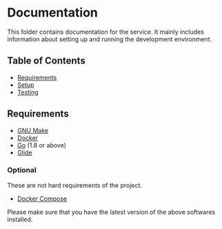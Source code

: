 # Documentation

This folder contains documentation for the service. It mainly includes information about setting up and running the development environment.


## Table of Contents

- [Requirements](#requirements)
- [Setup](setup.md)
- [Testing](testing.md)


## Requirements

- [GNU Make](https://www.gnu.org/software/make/)
- [Docker](https://www.docker.com/)
- [Go](https://golang.org/) (1.8 or above)
- [Glide](http://glide.sh/)


### Optional

These are not hard requirements of the project.

- [Docker Compose](https://docs.docker.com/compose/)


Please make sure that you have the latest version of the above softwares installed.
